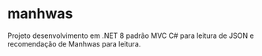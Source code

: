 # manhwas
Projeto desenvolvimento em .NET 8 padrão MVC C# para leitura de JSON e recomendação de Manhwas para leitura.
